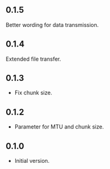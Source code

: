 ## 0.1.5

Better wording for data transmission.

## 0.1.4

Extended file transfer.

## 0.1.3

- Fix chunk size.

## 0.1.2

- Parameter for MTU and chunk size.

## 0.1.0

- Initial version.
